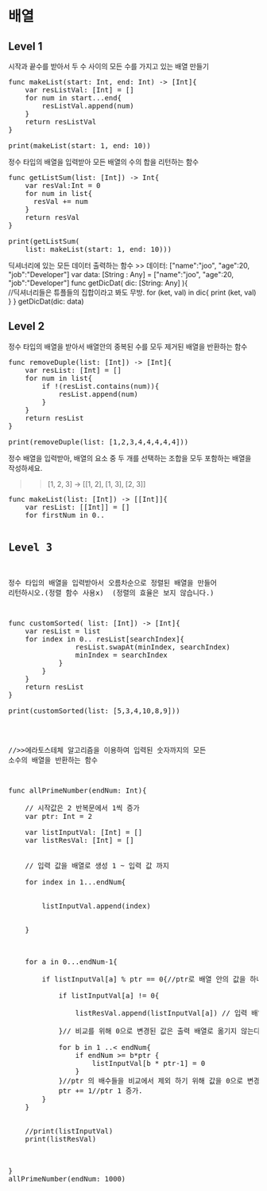 
# 배열
## Level 1

시작과 끝수를 받아서 두 수 사이의 모든 수를 가지고 있는 배열 만들기
<pre>
func makeList(start: Int, end: Int) -> [Int]{
    var resListVal: [Int] = []    
    for num in start...end{
        resListVal.append(num)
    }
    return resListVal
}

print(makeList(start: 1, end: 10))
</pre>


정수 타입의 배열을 입력받아 모든 배열의 수의 합을 리턴하는 함수
<pre>
func getListSum(list: [Int]) -> Int{
    var resVal:Int = 0
    for num in list{     
      resVal += num
    }
    return resVal
}

print(getListSum(
    list: makeList(start: 1, end: 10)))
</pre>


딕셔너리에 있는 모든 데이터 출력하는 함수 >> 데이터: ["name":"joo", "age":20, "job":"Developer"]
</pre>
var data: [String : Any] = ["name":"joo", "age":20, "job":"Developer"]
func getDicDat( dic: [String: Any] ){  
    //딕셔너리들은 튜플들의 집합이라고 봐도 무방.
    for (ket, val) in dic{
        print (ket, val)
    }
}
getDicDat(dic: data)
</pre>

## Level 2
정수 타입의 배열을 받아서 배열안의 중복된 수를 모두 제거된 배열을 반환하는 함수
<pre>
func removeDuple(list: [Int]) -> [Int]{
    var resList: [Int] = []
    for num in list{   
        if !(resList.contains(num)){
            resList.append(num)
        }        
    }
    return resList
}

print(removeDuple(list: [1,2,3,4,4,4,4,4]))
</pre>

정수 배열을 입력받아, 배열의 요소 중 두 개를 선택하는 조합을 모두 포함하는 배열을 작성하세요.
>> [1, 2, 3] -> [[1, 2], [1, 3], [2, 3]]

<pre>
func makeList(list: [Int]) -> [[Int]]{
    var resList: [[Int]] = []
    for firstNum in 0..<list.count{
        for secNum in firstNum+1..<list.count{
            
            resList.append([list[firstNum],list[secNum]])
            
        }
        
    }
    return resList
}

print("level2 마지막 문제: \(makeList(list: [1,2,3]))")
</pre>


## Level 3


정수 타입의 배열을 입력받아서 오름차순으로 정렬된 배열을 만들어 리턴하시오.(정렬 함수 사용x)   (정렬의 효율은 보지 않습니다.)
<pre>
func customSorted( list: [Int]) -> [Int]{
    var resList = list
    for index in 0..<list.count{// level
        var minIndex = 0
        for searchIndex in index+1..<list.count{
            if resList[minIndex] > resList[searchIndex]{
                resList.swapAt(minIndex, searchIndex)
                minIndex = searchIndex
            }
        }
    }
    return resList
}

print(customSorted(list: [5,3,4,10,8,9]))
</pre>

//>>에라토스테체 알고리즘을 이용하여  입력된 숫자까지의 모든 소수의 배열을 반환하는 함수
<pre>
func allPrimeNumber(endNum: Int){
    
    // 시작값은 2 반복문에서 1씩 증가
    var ptr: Int = 2
    
    var listInputVal: [Int] = []
    var listResVal: [Int] = []
    
    
    // 입력 값을 배열로 생성 1 ~ 입력 값 까지
    
    for index in 1...endNum{
        
        
        listInputVal.append(index)
        
        
    }
    
    
    
    for a in 0...endNum-1{
        
        if listInputVal[a] % ptr == 0{//ptr로 배열 안의 값을 하나씩 꺼내서 나눠 나머지가 안나온다면 배수가 존재하는 값
            
            if listInputVal[a] != 0{
                
                listResVal.append(listInputVal[a]) // 입력 배열 -> 출력 배열로 값을 옮김.
                
            }// 비교를 위해 0으로 변경된 값은 출력 배열로 옮기지 않는다.
            
            for b in 1 ..< endNum{
                if endNum >= b*ptr {
                    listInputVal[b * ptr-1] = 0
                }
            }//ptr 의 배수들을 비교에서 제외 하기 위해 값을 0으로 변경
            ptr += 1//ptr 1 증가.
        }
    }
    
    
    //print(listInputVal)
    print(listResVal)
    
    
    
}
allPrimeNumber(endNum: 1000)

</pre>


